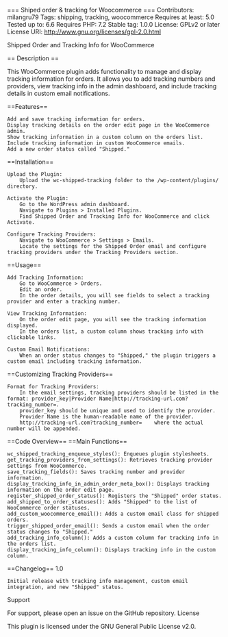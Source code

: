 === Shiped order & tracking for Woocommerce ===
Contributors: milangru79
Tags: shipping, tracking, woocommerce
Requires at least: 5.0
Tested up to: 6.6
Requires PHP: 7.2
Stable tag: 1.0.0
License: GPLv2 or later
License URI: http://www.gnu.org/licenses/gpl-2.0.html

Shipped Order and Tracking Info for WooCommerce

== Description ==

This WooCommerce plugin adds functionality to manage and display tracking information for orders. It allows you to add tracking numbers and providers, view tracking info in the admin dashboard, and include tracking details in custom email notifications.

==Features==

    Add and save tracking information for orders.
    Display tracking details on the order edit page in the WooCommerce admin.
    Show tracking information in a custom column on the orders list.
    Include tracking information in custom WooCommerce emails.
    Add a new order status called "Shipped."

==Installation==

    Upload the Plugin:
        Upload the wc-shipped-tracking folder to the /wp-content/plugins/ directory.

    Activate the Plugin:
        Go to the WordPress admin dashboard.
        Navigate to Plugins > Installed Plugins.
        Find Shipped Order and Tracking Info for WooCommerce and click Activate.

    Configure Tracking Providers:
        Navigate to WooCommerce > Settings > Emails.
        Locate the settings for the Shipped Order email and configure tracking providers under the Tracking Providers section.

==Usage==

    Add Tracking Information:
        Go to WooCommerce > Orders.
        Edit an order.
        In the order details, you will see fields to select a tracking provider and enter a tracking number.

    View Tracking Information:
        On the order edit page, you will see the tracking information displayed.
        In the orders list, a custom column shows tracking info with clickable links.

    Custom Email Notifications:
        When an order status changes to "Shipped," the plugin triggers a custom email including tracking information.

==Customizing Tracking Providers==

    Format for Tracking Providers:
        In the email settings, tracking providers should be listed in the format: provider_key|Provider Name|http://tracking-url.com?tracking_number=.
        provider_key should be unique and used to identify the provider.
        Provider Name is the human-readable name of the provider.
        http://tracking-url.com?tracking_number=    where the actual number will be appended.

==Code Overview==
==Main Functions==

    wc_shipped_tracking_enqueue_styles(): Enqueues plugin stylesheets.
    get_tracking_providers_from_settings(): Retrieves tracking provider settings from WooCommerce.
    save_tracking_fields(): Saves tracking number and provider information.
    display_tracking_info_in_admin_order_meta_box(): Displays tracking information on the order edit page.
    register_shipped_order_status(): Registers the "Shipped" order status.
    add_shipped_to_order_statuses(): Adds "Shipped" to the list of WooCommerce order statuses.
    add_custom_woocommerce_email(): Adds a custom email class for shipped orders.
    trigger_shipped_order_email(): Sends a custom email when the order status changes to "Shipped."
    add_tracking_info_column(): Adds a custom column for tracking info in the orders list.
    display_tracking_info_column(): Displays tracking info in the custom column.

==Changelog==
1.0

    Initial release with tracking info management, custom email integration, and new "Shipped" status.

Support

For support, please open an issue on the GitHub repository.
License

This plugin is licensed under the GNU General Public License v2.0.
